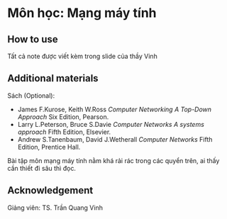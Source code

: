 # Môn học: Mạng máy tính

## How to use

Tất cả note được viết kèm trong slide của thầy Vinh

## Additional materials

Sách (Optional):

- James F.Kurose, Keith W.Ross _Computer Networking A Top-Down Approach_ Six Edition, Pearson.
- Larry L.Peterson, Bruce S.Davie _Computer Networks A systems approach_ Fifth Edition, Elsevier.
- Andrew S.Tanenbaum, David J.Wetherall _Computer Networks_ Fifth Edition, Prentice Hall.

Bài tập môn mạng máy tính nằm khá rải rác trong các quyển trên, ai thấy cần thiết đi sâu thì đọc.

## Acknowledgement

Giảng viên: TS. Trần Quang Vinh
